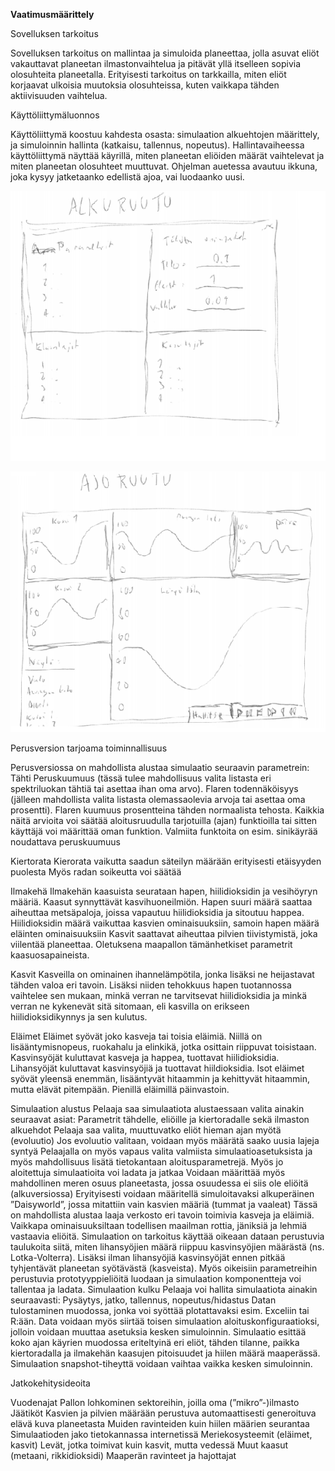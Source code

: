 **Vaatimusmäärittely**
 
 
Sovelluksen tarkoitus

Sovelluksen tarkoitus on mallintaa ja simuloida planeettaa, jolla asuvat eliöt vakauttavat planeetan ilmastonvaihtelua ja pitävät yllä itselleen sopivia olosuhteita planeetalla. Erityisesti tarkoitus on tarkkailla, miten eliöt korjaavat ulkoisia muutoksia olosuhteissa, kuten vaikkapa tähden aktiivisuuden vaihtelua.

Käyttöliittymäluonnos

Käyttöliittymä koostuu kahdesta osasta: simulaation alkuehtojen määrittely, ja simuloinnin hallinta (katkaisu, tallennus, nopeutus). Hallintavaiheessa käyttöliittymä näyttää käyrillä, miten planeetan eliöiden määrät vaihtelevat ja miten planeetan olosuhteet muuttuvat. Ohjelman auetessa avautuu ikkuna, joka kysyy jatketaanko edellistä ajoa, vai luodaanko uusi.

![Alkuruutu](https://github.com/rasse3/ot-harjoitustyo/blob/master/DaisySim/Dokumentaatio/kuvat/alkuruutu.bmp)

![Ajoruutu](https://github.com/rasse3/ot-harjoitustyo/blob/master/DaisySim/Dokumentaatio/kuvat/ajoruutu.bmp)


Perusversion tarjoama toiminnallisuus

Perusversiossa on mahdollista alustaa simulaatio seuraavin parametrein:
Tähti
Peruskuumuus (tässä tulee mahdollisuus valita listasta eri spektriluokan tähtiä tai asettaa ihan oma arvo).
Flaren todennäköisyys (jälleen mahdollista valita listasta olemassaolevia arvoja tai asettaa oma prosentti).
Flaren kuumuus prosentteina tähden normaalista tehosta.
Kaikkia näitä arvioita voi säätää aloitusruudulla tarjotuilla (ajan) funktioilla tai sitten käyttäjä voi määrittää oman funktion.
Valmiita funktoita on esim. sinikäyrää noudattava peruskuumuus

Kiertorata
Kierorata vaikutta saadun säteilyn määrään erityisesti etäisyyden puolesta
Myös radan soikeutta voi säätää

Ilmakehä
Ilmakehän kaasuista seurataan hapen, hiilidioksidin ja vesihöyryn määriä.
Kaasut synnyttävät kasvihuoneilmiön. 
Hapen suuri määrä saattaa aiheuttaa metsäpaloja, joissa vapautuu hiilidioksidia ja sitoutuu happea. Hiilidioksidin määrä vaikuttaa kasvien ominaisuuksiin, samoin hapen määrä eläinten ominaisuuksiin
Kasvit saattavat aiheuttaa pilvien tiivistymistä, joka viilentää planeettaa.
Oletuksena maapallon tämänhetkiset parametrit kaasuosapaineista.


Kasvit
Kasveilla on ominainen ihannelämpötila, jonka lisäksi ne heijastavat tähden valoa eri tavoin. Lisäksi niiden tehokkuus hapen tuotannossa vaihtelee sen mukaan, minkä verran ne tarvitsevat hiilidioksidia ja minkä verran ne kykenevät sitä sitomaan, eli kasvilla on erikseen hiilidioksidikynnys ja sen kulutus.

Eläimet
Eläimet syövät joko kasveja tai toisia eläimiä. Niillä on lisääntymisnopeus, ruokahalu ja elinkikä, jotka osittain riippuvat toisistaan.
Kasvinsyöjät kuluttavat kasveja ja happea, tuottavat hiilidioksidia. Lihansyöjät kuluttavat kasvinsyöjiä ja tuottavat hiildioksidia.
Isot eläimet syövät yleensä enemmän, lisääntyvät hitaammin ja kehittyvät hitaammin, mutta elävät pitempään.
Pienillä eläimillä päinvastoin.


Simulaation alustus
Pelaaja saa simulaatiota alustaessaan valita ainakin seuraavat asiat:
Parametrit tähdelle, eliöille ja kiertoradalle sekä ilmaston alkuehdot
Pelaaja saa valita, muuttuvatko eliöt hieman ajan myötä (evoluutio)
Jos evoluutio valitaan, voidaan myös määrätä saako uusia lajeja syntyä
Pelaajalla on myös vapaus valita valmiista simulaatioasetuksista ja myös mahdollisuus lisätä tietokantaan aloitusparametrejä. Myös jo aloitettuja simulaatioita voi ladata ja jatkaa
Voidaan määrittää myös mahdollinen meren osuus planeetasta, jossa osuudessa ei siis ole eliöitä (alkuversiossa)
Eryityisesti voidaan määritellä simuloitavaksi alkuperäinen ”Daisyworld”, jossa mitattiin vain kasvien määriä (tummat ja vaaleat)
Tässä on mahdollista alustaa laaja verkosto eri tavoin toimivia kasveja ja eläimiä. Vaikkapa ominaisuuksiltaan todellisen maailman rottia, jäniksiä ja lehmiä vastaavia eliöitä. 
Simulaation on tarkoitus käyttää oikeaan dataan perustuvia taulukoita siitä, miten lihansyöjien määrä riippuu kasvinsyöjien määrästä (ns. Lotka-Volterra). Lisäksi ilman lihansyöjiä kasvinsyöjät ennen pitkää tyhjentävät planeetan syötävästä (kasveista). Myös oikeisiin parametreihin perustuvia prototyyppieliöitä luodaan ja simulaation komponentteja voi tallentaa ja ladata.
Simulaation kulku
Pelaaja voi hallita simulaatiota ainakin seuraavasti:
Pysäytys, jatko, tallennus, nopeutus/hidastus
Datan tulostaminen muodossa, jonka voi syöttää plotattavaksi esim. Exceliin tai R:ään.
Data voidaan myös siirtää toisen simulaation aloituskonfiguraatioksi, jolloin voidaan muuttaa asetuksia kesken simuloinnin. 
Simulaatio esittää koko ajan käyrien muodossa eriteltyinä eri eliöt, tähden tilanne, paikka kiertoradalla ja ilmakehän kaasujen pitoisuudet ja hiilen määrä maaperässä.
Simulaation snapshot-tiheyttä voidaan vaihtaa vaikka kesken simuloinnin.



Jatkokehitysideoita

Vuodenajat
Pallon lohkominen sektoreihin, joilla oma (”mikro”-)ilmasto
Jäätiköt
Kasvien ja pilvien määrään perustuva automaattisesti generoituva elävä kuva planeetasta
Muiden ravinteiden kuin hiilen määrien seurantaa
Simulaatioden jako tietokannassa internetissä
Meriekosysteemit (eläimet, kasvit)
Levät, jotka toimivat kuin kasvit, mutta vedessä
Muut kaasut (metaani, rikkidioksidi)
Maaperän ravinteet ja hajottajat



